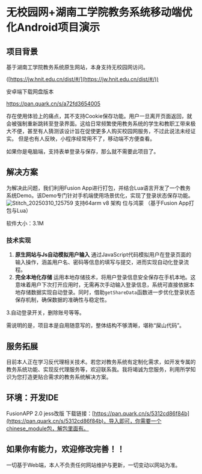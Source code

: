 # 无校园网+湖南工学院教务系统移动端优化Android项目演示
## 项目背景

基于湖南工学院教务系统原生网站，本身支持无校园网访问。


([https://jw.hnit.edu.cn/dist/#/](https://jw.hnit.edu.cn/dist/#/))


安卓端下载网盘版本

https://pan.quark.cn/s/a72fd3654005

存在使用体验上的痛点，其不支持Cookie保存功能。用户一旦离开页面返回，就会被强制重新跳转至登录界面。这给日常频繁使用教务系统的学生和教职工带来极大不便，甚至有人猜测该设计旨在促使更多人购买校园网服务，不过此说法未经证实。
但是也有人反映，小程序经常用不了，移动端不方便查看。

如果你是电脑端，支持表单登录与保存，那么就不需要此项目了。

## 解决方案
为解决此问题，我们利用Fusion App进行打包，并结合Lua语言开发了一个教务系统Demo。该Demo专门针对手机端使用场景优化，实现了登录状态保存功能。
![Stitch_20250310_125759](https://github.com/user-attachments/assets/be56759a-5b7e-4ba2-88f2-067ca2c76ae9)
支持64arm v8 架构 位与鸿蒙
（基于Fusion App打包与Lua）

软件大小：3.1M

### 技术实现
1. **原生网站与Js自动模拟用户输入**
通过JavaScript代码模拟用户在登录页面的输入操作，涵盖用户名、密码等信息的填写与提交，进而实现自动化登录流程。
2. **完全本地化存储**
运用本地存储技术，将用户登录信息安全保存在手机本地。这意味着用户下次打开应用时，无需再次手动输入登录信息，系统可直接依据本地存储数据实现自动登录。同时，借助`getShareData`函数进一步优化登录状态保存机制，确保数据的准确性与稳定性。



3.自动登录开关，删除账号等等。


需说明的是，项目本是自用随意写的，整体结构不够清晰，堪称“屎山代码”。


## 服务拓展
目前本人正在学习反代理相关技术。若您对教务系统有定制化需求，如开发专属的教务系统功能、实现反代理服务等，欢迎联系我。我将竭诚为您服务，利用所学知识为您打造更贴合需求的教务系统解决方案。 

## 环境：开发IDE
FusionAPP 2.0 jess改版
下载链接：[https://pan.quark.cn/s/5312cd86f84b](https://pan.quark.cn/s/5312cd86f84b)，导入即可，你需要一个chinese_module包，解包里面有。 

## 如果你有能力，欢迎修改完善！！

一切基于Web端，本人不负责任何网站维护与更新，一切变动以网站为准。
